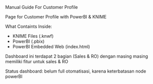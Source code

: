 Manual Guide For Customer Profile 

Page for Customer Profile with PowerBI & KNIME 

What Containts Inside:

- KNIME Files (.knwf)
- PowerBI (.pbix)
- PowerBI Embedded Web (index.html)

Dashboard ini terdapat 2 bagian (Sales & RO)
dengan masing masing memiliki fitur untuk sales & RO 

Status dashboard: belum full otomatisasi, karena keterbatasan node powerBI 
